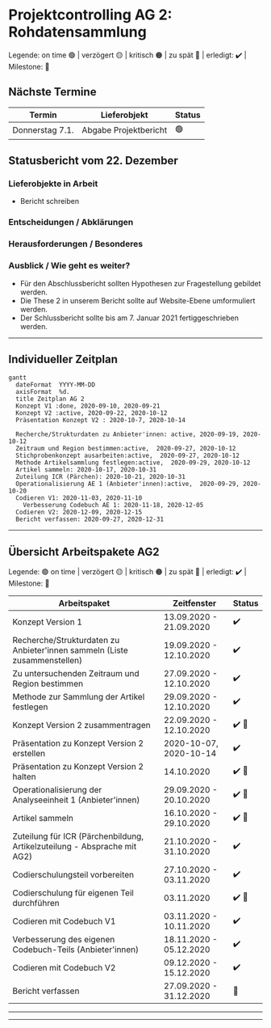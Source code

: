 # Projektcontrolling AG 2: Rohdatensammlung


Legende:  on time 🟢 | verzögert 🟡 | kritisch 🟠 | zu spät 🔴 | erledigt: ✔️ | Milestone: 🔷

## Nächste Termine
<!-- erledigte Zeilen  hier einfügen 
| Termin | Lieferobjekt | Status |
| -------- | -------- | -------- | 
| Termin | Lieferobjekt | Status |
| -------- | -------- | -------- | 
| Mo, 12.10. |Konzept V2 erstellen |✔️| 
|Mo, 12.10.| 🔷; Konzeptabgabe| ✔️ |
|Mi, 14.10.| Präsentation erstellen |✔️|
|Mi, 14.10.| 🔷; MS Präsentation gehalten | ✔️ |
| Di, 20.10. |Codiereinheit Anbieter'innen |✔️ | 
| Do, 29.10. | Artikelsammlung | ✔️ |
| Freitag 13.11. | Codebuch v1 codieren |✔️ | 
| Montag 23.11. - Samstag 5.12. | Problemanalyse und Verbesserung Codebuch Anbieter'innen |✔️ | 
| Mittwoch 09.12. - Dienstag 15.12. | Codebuch v2 codieren |✔️ | 

--> 

| Termin | Lieferobjekt | Status |
| -------- | -------- | -------- | 
 |Donnerstag 7.1. | Abgabe Projektbericht |🟢 | 
<!--  NEUE ZEILEN OBEN REINKOPIEREN
Ihr könnt sie unten aus der Tabelle mit den Arbeitspaketen rauskopieren und oben einfügen
-->

<!-- falls Tabellen benötigt werden
| Column 1 | Column 2 | Column 3 |
| -------- | -------- | -------- |
| Text     | Text     | Text     |

-->

<!-- Bitte jeweils den neusten zuoberst einfügen -->
 ## Statusbericht vom 22. Dezember
### Lieferobjekte in Arbeit 
<!-- Was zu erledigen war. Wo ihr dran seid -->
 * Bericht schreiben
 

### Entscheidungen / Abklärungen
<!-- Was war zu entscheiden / abzuklären, mit wem.  -->


### Herausforderungen / Besonderes
<!-- speziell Erwähnenswertes | Abhängigkeiten von anderen AGs-->


### Ausblick / Wie geht es weiter?
<!-- Was kommt als nächstes? | kommende Arbeitspakete -->
* Für den Abschlussbericht sollten Hypothesen zur Fragestellung gebildet werden. 
* Die These 2 in unserem Bericht sollte auf Website-Ebene umformuliert werden.
* Der Schlussbericht sollte bis am 7. Januar 2021 fertiggeschrieben werden. 

<!--
 ## Statusbericht vom 13. Dezember
### Lieferobjekte in Arbeit 
 * Codierdurchgang 2 bis Dienstag 15.12.

### Entscheidungen / Abklärungen
* Einzelne Fragen zur Codierung (jeweils im CodiMD oder über Threema geklärt)


### Herausforderungen / Besonderes


### Ausblick / Wie geht es weiter?
* Für den Abschlussbericht sollten Hypothesen zur Fragestellung gebildet werden. 
* Die These 2 in unserem Bericht sollte auf Website-Ebene umformuliert werden.
* Der Schlussbericht sollte bis am 31. Dezember 2020 fertiggeschrieben werden.
-->

<!--## Statusbericht vom 29. November
### Lieferobjekte in Arbeit

<!-- 
* Artikelbenennung wurde auf Wunsch der AG 4 & 5 vereinheitlicht.
* Feedback des Codebuchs soweit umgesetzt. Einige Kategorien, die nichts mit den Forschungsfragen und Thesen zu tun hatten, auf Artikelebene abgefragt werden müssten od. keinen Erkenntnisgewinn brachten, wurden gelöscht. Die restlichen Kategorien wurden (falls schwache od. sehr schwache Übereinstimmung im ICR-Test) überarbeitet. Dazu wurden v.a. die Erklärungen und Beispiele verdeutlicht. 
* Das Codebuch der Website hat nun noch ca. 25 Kategorien. 
* Felder  0 / 77 / 99 wurden angepasst und eingetragen.

### Entscheidungen / Abklärungen
Entscheidung: Grosszügiges Löschen der Kategorien (Begründung s. oben)

### Herausforderungen / Besonderes

AG empfand Überarbeitung als schwierig, da keine Garantie, dass geänderte Kategorien den ICR-Test verbessern. 

### Ausblick / Wie geht's weiter?
* Codebuch mit Dahinden besprechen und ggf. nochmals überarbeiten 
* mit v2 Codieren
* Alle Änderungen, Besprechungen etc. stichwortartig in den Schlussbericht schreiben
* Schlussbericht bis zum 31.12. verfassen
-->

<!-- 
## Statusbericht vom 15. November
### Lieferobjekte in Arbeit
Abwarten auf Feedback der Codebuch v1

<!-- falls Tabellen benötigt werden
| Column 1 | Column 2 | Column 3 |
| -------- | -------- | -------- |
| Text     | Text     | Text     |


### Entscheidungen / Abklärungen
\-\-\-\-\-\-

### Herausforderungen/Besonderes

\-\-\-\-\-\-

### Ausblick / Wie geht's weiter?
* Codebuch ausbessern 
* mit v2 Codieren
* immer alles mögliche in den Schlussbericht schreiben
* Schlussbericht bis 31.12. verfassen
-->


<!-- ## Statusbericht vom 25. Oktober
### Lieferobjekte in Arbeit

1. Artikel sammeln
2. Zuteilung ICR (Pärchen)

### Entscheidungen / Abklärungen

Abklären mit AG 4: Brauchen sie bereits vorher Artikel.

### Herausforderungen/Besonderes
Eine Zeitung hat seit einem Monat nichts mehr publiziert, obwohl es eigentlich eine Wochenzeitung wäre... Wir warten bis Di ab und müssen sonst notfalls "alte" Artikel sammeln, die eigentlich gar nicht im Untersuchungszeitraum liegen. 

### Ausblick / Wie geht's weiter?
Bis am Donnerstag sollten alle Artikel gesammelt werden. Da fehlen noch ca. 4 Plattformen, sollte also gehen.
Beim Sammeln der Artikel wurde bereits eine Grobeinteilung in Schichten vorgenommen, diese muss noch finalisiert werden. Aus den Schichten wird dann die Zufallsauswahl getroffen. 
Danach erfolgt die Zuteilung der Artikel zu den Codierer'innen.

-->
----
## Individueller Zeitplan
```mermaid
gantt
  dateFormat  YYYY-MM-DD
  axisFormat  %d.
  title Zeitplan AG 2
  Konzept V1 :done, 2020-09-10, 2020-09-21
  Konzept V2 :active, 2020-09-22, 2020-10-12
  Präsentation Konzept V2 : 2020-10-7, 2020-10-14
  
  Recherche/Strukturdaten zu Anbieter'innen: active, 2020-09-19, 2020-10-12
  Zeitraum und Region bestimmen:active,  2020-09-27, 2020-10-12
  Stichprobenkonzept ausarbeiten:active,  2020-09-27, 2020-10-12
  Methode Artikelsammlung festlegen:active,  2020-09-29, 2020-10-12
  Artikel sammeln: 2020-10-17, 2020-10-31
  Zuteilung ICR (Pärchen): 2020-10-21, 2020-10-31
  Operationalisierung AE 1 (Anbieter'innen):active,  2020-09-29, 2020-10-20
  Codieren V1: 2020-11-03, 2020-11-10
    Verbesserung Codebuch AE 1: 2020-11-18, 2020-12-05
  Codieren V2: 2020-12-09, 2020-12-15
  Bericht verfassen: 2020-09-27, 2020-12-31
```

----
## Übersicht Arbeitspakete AG2
<!-- erledigte Zeilen löschen oder abhaken: ✔️ -->

Legende: 🟢 on time | verzögert 🟡 | kritisch 🟠 | zu spät 🔴 | erledigt: ✔️ | Milestone: 🔷


| Arbeitspaket | Zeitfenster | Status |
| ------------ | ----------- | ----- |
| Konzept Version 1 | 13.09.2020 - 21.09.2020 |✔️ |
| Recherche/Strukturdaten zu Anbieter'innen sammeln (Liste zusammenstellen)| 19.09.2020 - 12.10.2020 |✔️|
| Zu untersuchenden Zeitraum und Region bestimmen| 27.09.2020 - 12.10.2020| ✔️|
| Methode zur Sammlung der Artikel festlegen| 29.09.2020 - 12.10.2020| ✔️|
| Konzept Version 2 zusammentragen| 22.09.2020 - 12.10.2020 | ✔️ 🔷|
| Präsentation zu Konzept Version 2 erstellen | 2020-10-07, 2020-10-14| ✔️ |
| Präsentation zu Konzept Version 2 halten | 14.10.2020 | ✔️ 🔷
|Operationalisierung der Analyseeinheit 1 (Anbieter'innen) | 29.09.2020 - 20.10.2020| ✔️ 🔷 |
| Artikel sammeln | 16.10.2020 - 29.10.2020| ✔️ 🔷 |
| Zuteilung für ICR (Pärchenbildung, Artikelzuteilung - Absprache mit AG2) | 21.10.2020 - 31.10.2020 | ✔️  |
| Codierschulungsteil vorbereiten | 27.10.2020 - 03.11.2020 | ✔️ 
| Codierschulung für eigenen Teil durchführen | 03.11.2020 | ✔️ 🔷|
|Codieren mit Codebuch V1 | 03.11.2020 - 10.11.2020|✔️ |
|Verbesserung des eigenen Codebuch-Teils (Anbieter'innen) | 18.11.2020 - 05.12.2020|✔️ |
|Codieren mit Codebuch V2| 09.12.2020 - 15.12.2020|✔️ |
|Bericht verfassen| 27.09.2020 - 31.12.2020| 🔷 |

----




----